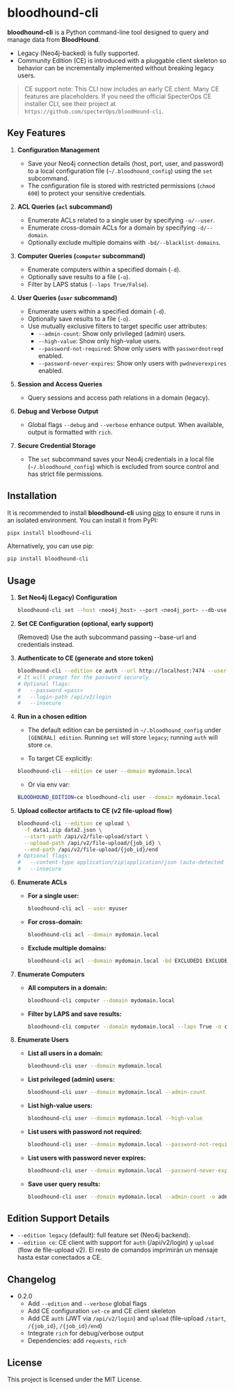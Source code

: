 # bloodhound-cli

**bloodhound-cli** is a Python command-line tool designed to query and manage data from **BloodHound**.

- Legacy (Neo4j-backed) is fully supported.
- Community Edition (CE) is introduced with a pluggable client skeleton so behavior can be incrementally implemented without breaking legacy users.

>CE support note: This CLI now includes an early CE client. Many CE features are placeholders. If you need the official SpecterOps CE installer CLI, see their project at `https://github.com/specterOps/bloodHound-cli`.

## Key Features

1. **Configuration Management**
    
    - Save your Neo4j connection details (host, port, user, and password) to a local configuration file (`~/.bloodhound_config`) using the `set` subcommand.
    - The configuration file is stored with restricted permissions (`chmod 600`) to protect your sensitive credentials.
2. **ACL Queries (`acl` subcommand)**
    
    - Enumerate ACLs related to a single user by specifying `-u/--user`.
    - Enumerate cross-domain ACLs for a domain by specifying `-d/--domain`.
    - Optionally exclude multiple domains with `-bd/--blacklist-domains`.
3. **Computer Queries (`computer` subcommand)**
    
    - Enumerate computers within a specified domain (`-d`).
    - Optionally save results to a file (`-o`).
    - Filter by LAPS status (`--laps True/False`).
4. **User Queries (`user` subcommand)**

    - Enumerate users within a specified domain (`-d`).
    - Optionally save results to a file (`-o`).
    - Use mutually exclusive filters to target specific user attributes:
        - `--admin-count`: Show only privileged (admin) users.
        - `--high-value`: Show only high-value users.
        - `--password-not-required`: Show only users with `passwordnotreqd` enabled.
        - `--password-never-expires`: Show only users with `pwdneverexpires` enabled.
5. **Session and Access Queries**

    - Query sessions and access path relations in a domain (legacy).

6. **Debug and Verbose Output**

    - Global flags `--debug` and `--verbose` enhance output. When available, output is formatted with `rich`.

7. **Secure Credential Storage**

    - The `set` subcommand saves your Neo4j credentials in a local file (`~/.bloodhound_config`) which is excluded from source control and has strict file permissions.

## Installation

It is recommended to install **bloodhound-cli** using [pipx](https://github.com/pipxproject/pipx) to ensure it runs in an isolated environment. You can install it from PyPI:

```sh
pipx install bloodhound-cli
```

Alternatively, you can use pip:

```sh
pip install bloodhound-cli
```

## Usage

1. **Set Neo4j (Legacy) Configuration**  

    ```sh
    bloodhound-cli set --host <neo4j_host> --port <neo4j_port> --db-user <neo4j_user> --db-password <neo4j_password>
    ```

2. **Set CE Configuration (optional, early support)**

    (Removed) Use the auth subcommand passing --base-url and credentials instead.

3. **Authenticate to CE (generate and store token)**

    ```sh
    bloodhound-cli --edition ce auth --url http://localhost:7474 --username <user>
    # It will prompt for the password securely
    # Optional flags:
    #   --password <pass>
    #   --login-path /api/v2/login
    #   --insecure
    ```

4. **Run in a chosen edition**

    - The default edition can be persisted in `~/.bloodhound_config` under `[GENERAL] edition`.
      Running `set` will store `legacy`; running `auth` will store `ce`.

    - To target CE explicitly:

    ```sh
    bloodhound-cli --edition ce user --domain mydomain.local
    ```

    - Or via env var:

    ```sh
    BLOODHOUND_EDITION=ce bloodhound-cli user --domain mydomain.local
    ```

5. **Upload collector artifacts to CE (v2 file-upload flow)**

    ```sh
    bloodhound-cli --edition ce upload \
      -f data1.zip data2.json \
      --start-path /api/v2/file-upload/start \
      --upload-path /api/v2/file-upload/{job_id} \
      --end-path /api/v2/file-upload/{job_id}/end
    # Optional flags:
    #   --content-type application/zip|application/json (auto-detected if omitted)
    #   --insecure
    ```

6. **Enumerate ACLs**

    - **For a single user:**

        ```sh
        bloodhound-cli acl --user myuser
        ```

    - **For cross-domain:**

        ```sh
        bloodhound-cli acl --domain mydomain.local
        ```

    - **Exclude multiple domains:**

        ```sh
        bloodhound-cli acl --domain mydomain.local -bd EXCLUDED1 EXCLUDED2
        ```

7. **Enumerate Computers**

    - **All computers in a domain:**

        ```sh
        bloodhound-cli computer --domain mydomain.local
        ```

    - **Filter by LAPS and save results:**

        ```sh
        bloodhound-cli computer --domain mydomain.local --laps True -o computers_with_laps.txt
        ```

8. **Enumerate Users**

    - **List all users in a domain:**

        ```sh
        bloodhound-cli user --domain mydomain.local
        ```

    - **List privileged (admin) users:**

        ```sh
        bloodhound-cli user --domain mydomain.local --admin-count
        ```

    - **List high-value users:**

        ```sh
        bloodhound-cli user --domain mydomain.local --high-value
        ```

    - **List users with password not required:**

        ```sh
        bloodhound-cli user --domain mydomain.local --password-not-required
        ```

    - **List users with password never expires:**

        ```sh
        bloodhound-cli user --domain mydomain.local --password-never-expires
        ```

    - **Save user query results:**

        ```sh
        bloodhound-cli user --domain mydomain.local --admin-count -o admin_users.txt
        ```

## Edition Support Details

- `--edition legacy` (default): full feature set (Neo4j backend).
- `--edition ce`: CE client with support for `auth` (/api/v2/login) y `upload` (flow de file-upload v2). El resto de comandos imprimirán un mensaje hasta estar conectados a CE.

## Changelog

- 0.2.0
  - Add `--edition` and `--verbose` global flags
  - Add CE configuration `set-ce` and CE client skeleton
  - Add CE `auth` (JWT via `/api/v2/login`) and `upload` (file-upload `/start`, `/{job_id}`, `/{job_id}/end`)
  - Integrate `rich` for debug/verbose output
  - Dependencies: add `requests`, `rich`

## License

This project is licensed under the MIT License.
